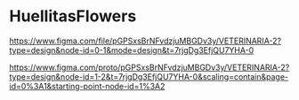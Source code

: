 # HuellitasFlowers
https://www.figma.com/file/pGPSxsBrNFvdzjuMBGDv3y/VETERINARIA-2?type=design&node-id=0-1&mode=design&t=7rjgDg3EfjQU7YHA-0

https://www.figma.com/proto/pGPSxsBrNFvdzjuMBGDv3y/VETERINARIA-2?type=design&node-id=1-2&t=7rjgDg3EfjQU7YHA-0&scaling=contain&page-id=0%3A1&starting-point-node-id=1%3A2
